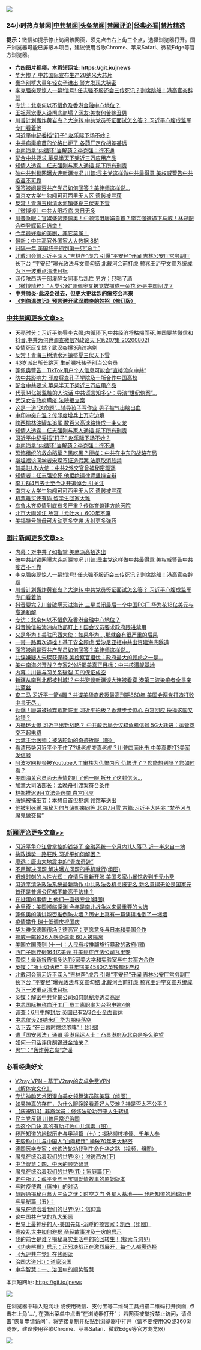 ![](https://raw.githubusercontent.com/fqnews/bnews/master/64photo/fqnews-qr.jpg)

<div id="tt">
<h3>24小时热点禁闻|<a href="#%E4%B8%AD%E5%85%B1%E7%A6%81%E9%97%BB%E6%9B%B4%E5%A4%9A%E6%96%87%E7%AB%A0">中共禁闻</a>|<a href="#%E5%9B%BE%E7%89%87%E6%96%B0%E9%97%BB%E6%9B%B4%E5%A4%9A%E6%96%87%E7%AB%A0">头条禁闻</a>|<a href="#%E6%96%B0%E9%97%BB%E8%AF%84%E8%AE%BA%E6%9B%B4%E5%A4%9A%E6%96%87%E7%AB%A0">禁闻评论|<a href="#%E5%BF%85%E7%9C%8B%E7%BB%8F%E5%85%B8%E5%A5%BD%E6%96%87">经典必看|<a href="/video.md#%E7%A6%81%E7%89%87%E7%B2%BE%E9%80%89">禁片精选</a></h3>
<div><b>提示：</b>微信如提示停止访问该网页，须先点击右上角三个点，选择浏览器打开。国产浏览器可能已屏蔽本项目，建议使用谷歌Chrome、苹果Safari、微软Edge等官方浏览器。</div>
<ul>
<li><b><a href="http://d1.bdrive.tk/64.mp4" target="_blank">六四图片视频</a>，本页短网址: https://git.io/jnews</b></li>
<li><a href="/cnnews/20200802/1373595.md">华为惨了 中芯国际宣布生产28纳米大芯片</a></li>
<li><a href="/baitai/20200802/1373373.md">豪华别墅大量年轻女子进出 警方发现大秘密</a></li>
<li><a href="/topimagenews/20200802/1373693.md">李克强突现惊人一幕!信号! 任志强不服还会三传死讯？割席跳船！港高官突辞职</a></li>
<li><a href="/topimagenews/20200802/1373542.md">专访：北京何以不惜危及香港金融中心地位？</a></li>
<li><a href="/cnnews/hknews/20200802/1373546.md">王祖蓝宠妻人设彻底崩塌？网友:美女何苦嫁丑男</a></li>
<li><a href="/topimagenews/20200802/1373666.md">川普计划轰炸黄岩岛？大逆转 中共党员签证面试怎么答？ 习近平心腹成监军 专门看着他</a></li>
<li><a href="/cbnews/20200802/1373442.md">习近平中纪委插“钉子” 赵乐际下场不妙？</a></li>
<li><a href="/cnnews/20200802/1373494.md">中共病毒疫苗的价格出炉了 各药厂定价相差甚远</a></li>
<li><a href="/cbnews/20200802/1373441.md">中南海拿“内循环”当解药？李克强：行不通</a></li>
<li><a href="/cbnews/20200802/1373590.md">配合中共要求 苹果半天下架近三万应用产品</a></li>
<li><a href="/cbnews/20200802/1373543.md">知情人透露：任志强刚与家人通话 揽下所有刑责</a></li>
<li><a href="/topimagenews/20200803/1373700.md">破中共封锁网曝大连新疆惨况 川普:民主党这样做中共最得意 美权威警告中共疫苗不可靠</a></li>
<li><a href="/topimagenews/20200802/1373428.md">面签被问是否共产党员如何回答？美律师这样说...</a></li>
<li><a href="/cbnews/20200802/1373435.md">南京女大学生独闯可可西里无人区 遗骸被寻获</a></li>
<li><a href="/cbnews/20200803/1373744.md">反常！青海玉树清水河镇盛夏三伏天下雪</a></li>
<li><a href="/ssgc/20200802/1373369.md">〖微博谈〗中共大限将临 来日无多</a></li>
<li><a href="/bannedvideo/20200802/1373399.md">川普急眼：官媒盛赞蓬佩奥！中领馆阻唐娟自首？李克强遭遇下马威！林郑配合李登辉延后选举！</a></li>
<li><a href="/ssgc/20200802/1373567.md">今年最好看的美剧，非它莫属！</a></li>
<li><a href="/bannedvideo/20200803/1373699.md">最新：中共高官外国家人大数据 881</a></li>
<li><a href="/cnnews/20200802/1373501.md">时隔一年 美国终于抓到第一只“杀手”</a></li>
<li><a href="/comments/20200802/1373673.md">北戴河会前习近平深入“吉林帮”虎穴 引爆“平安经”丑闻 吉林公安厅常务副厅长下台 “平安经”曝光政法与文宣勾结 北戴河会前打虎 预兆王沪宁文宣系统成为下一波重点清洗目标</a></li>
<li><a href="/baitai/20200802/1373382.md">网传陕西两干部灌醉女同事后乱性 男方：只喝了酒</a></li>
<li><a href="/comments/20200802/1373481.md">【微博精粹】“人类公敌”蓬佩奥又被党媒描成一朵花 还是中国间谍？</a></li>
<li><b><a href="/comments/20200211/1275071.md" target="_blank">中共肺炎-此波会过去，但更大更猛烈的瘟疫会再来</a></b></li>
<li><b><a href="/comments/20200207/1272816.md" target="_blank">《刘伯温碑记》预言避开武汉肺炎的妙招（修订版）</a></b></li>
</ul>
</div>

<div class="catlist">
<h3><a href="/cbnews/" target="_blank">中共禁闻</a><span><a href="/cbnews/" target="_blank" rel="nofollow">更多文章>></a></span></h3>
<ul>
<li><a href="/cbnews/20200803/1373777.md" target="_blank">天亮时分：习近平羞辱李克强;内循环下,中共经济将枯竭而死.美国要禁微信和抖音,中共为何也调查微信?(政论天下第207集 20200802)</a></li>
<li><a href="/cbnews/20200803/1373745.md" target="_blank">疫情死灰复燃？武汉突爆3确诊病例</a></li>
<li><a href="/cbnews/20200803/1373744.md" target="_blank">反常！青海玉树清水河镇盛夏三伏天下雪</a></li>
<li><a href="/cbnews/20200803/1373743.md" target="_blank">43岁派出所长跳河 生前嘱托孩子别当公务员</a></li>
<li><a href="/cbnews/20200803/1373720.md" target="_blank">蓬佩奥警告：TikTok用户个人信息可能会“直接流向中共”</a></li>
<li><a href="/cbnews/20200803/1373705.md" target="_blank">防中共影响力 印度将查孔子学院及十所合作中国高校</a></li>
<li><a href="/cbnews/20200802/1373590.md" target="_blank">配合中共要求 苹果半天下架近三万应用产品</a></li>
<li><a href="/cbnews/20200802/1373589.md" target="_blank">代表14亿被监控的人说话 中共谎言知多少：导演“世纪伪案”…</a></li>
<li><a href="/cbnews/20200802/1373588.md" target="_blank">武汉女告政府瞒疫 法院拒立案</a></li>
<li><a href="/cbnews/20200802/1373587.md" target="_blank">这是一道“送命题”…辅导孩子写作业 男子被气出脑出血</a></li>
<li><a href="/cbnews/20200802/1373545.md" target="_blank">中印冲突升温？传印度增兵上万守边境</a></li>
<li><a href="/cbnews/20200802/1373544.md" target="_blank">陕西榆林油罐车追尾 数百米高速路烧成一条火龙</a></li>
<li><a href="/cbnews/20200802/1373543.md" target="_blank">知情人透露：任志强刚与家人通话 揽下所有刑责</a></li>
<li><a href="/cbnews/20200802/1373442.md" target="_blank">习近平中纪委插“钉子” 赵乐际下场不妙？</a></li>
<li><a href="/cbnews/20200802/1373441.md" target="_blank">中南海拿“内循环”当解药？李克强：行不通</a></li>
<li><a href="/cbnews/20200802/1373440.md" target="_blank">恐怖组织的救命稻草？黑吃黑？德媒：中共在中东的战略布局</a></li>
<li><a href="/cbnews/20200802/1373439.md" target="_blank">斯坦福访问学者宋琛签证造假案 法庭取消软禁</a></li>
<li><a href="/cbnews/20200802/1373438.md" target="_blank">前美驻UN大使：中共2外交官曾被秘密驱逐</a></li>
<li><a href="/cbnews/20200802/1373437.md" target="_blank">知情者：任志强没死 他拒绝请律师坚持自辩</a></li>
<li><a href="/cbnews/20200802/1373436.md" target="_blank">李力群4月去世至今才开追悼会 引关注</a></li>
<li><a href="/cbnews/20200802/1373435.md" target="_blank">南京女大学生独闯可可西里无人区 遗骸被寻获</a></li>
<li><a href="/cbnews/20200802/1373434.md" target="_blank">机票难买还有诈 留学生回家太难</a></li>
<li><a href="/cbnews/20200802/1373433.md" target="_blank">乌鲁木齐疫情到底有多严重？传体育馆建方舱医院</a></li>
<li><a href="/cbnews/20200802/1373432.md" target="_blank">北京大雨如注 故宫「龙吐水」600年不淹</a></li>
<li><a href="/cbnews/20200802/1373339.md" target="_blank">美福特号航母可发动更多空袭 发射更多弹药</a></li>

</ul>
</div>
<div class="catlist">
<h3><a href="/topimagenews/" target="_blank">图片新闻</a><span><a href="/topimagenews/" target="_blank" rel="nofollow">更多文章>></a></span></h3>
<ul>
<li><a href="/topimagenews/20200803/1373742.md" target="_blank">内幕：对中共了如指掌 美鹰派高招迭出</a></li>
<li><a href="/topimagenews/20200803/1373700.md" target="_blank">破中共封锁网曝大连新疆惨况 川普:民主党这样做中共最得意 美权威警告中共疫苗不可靠</a></li>
<li><a href="/topimagenews/20200802/1373693.md" target="_blank">李克强突现惊人一幕!信号! 任志强不服还会三传死讯？割席跳船！港高官突辞职</a></li>
<li><a href="/topimagenews/20200802/1373666.md" target="_blank">川普计划轰炸黄岩岛？大逆转 中共党员签证面试怎么答？ 习近平心腹成监军 专门看着他</a></li>
<li><a href="/topimagenews/20200802/1373665.md" target="_blank">抖音要完？川普破瞒天过海计 三星关闭最后一个中国PC厂 华为花18亿美元与高通和解</a></li>
<li><a href="/topimagenews/20200802/1373542.md" target="_blank">专访：北京何以不惜危及香港金融中心地位？</a></li>
<li><a href="/topimagenews/20200802/1373431.md" target="_blank">抖音微信被澳洲内政部盯上！国会议员要求政府跟进禁用</a></li>
<li><a href="/topimagenews/20200802/1373430.md" target="_blank">又是华为！美驻巴西大使：如果华为&#8230;,那就会有很严重的后果</a></li>
<li><a href="/topimagenews/20200802/1373429.md" target="_blank">一带一路再次遇挫！基于安全顾虑 爱沙尼亚拒中共出资建海底隧道</a></li>
<li><a href="/topimagenews/20200802/1373428.md" target="_blank">面签被问是否共产党员如何回答？美律师这样说&#8230;</a></li>
<li><a href="/topimagenews/20200802/1373427.md" target="_blank">共谍嫌疑人宋琛获保释 美检察官担忧：政府最大的顾虑之一是…</a></li>
<li><a href="/topimagenews/20200802/1373338.md" target="_blank">美中南海必开战？专家2分析揭美真正目标：中共核潜舰基地</a></li>
<li><a href="/topimagenews/20200802/1373318.md" target="_blank">内幕：川普与习关系破裂 习的保证成空</a></li>
<li><a href="/topimagenews/20200802/1373288.md" target="_blank">新疆从南到北都被封城!？中共避谈新疆谈大连被看穿 港第三波染疫者全是亲共蓝丝</a></li>
<li><a href="/topimagenews/20200801/1373273.md" target="_blank">查二马 习近平一箭4雕？共谍美华裔教授最高刑期860年 美国会两党打造打败中共无尽…</a></li>
<li><a href="/topimagenews/20200801/1373253.md" target="_blank">劲爆！唐娟被抛弃歇斯底里 习近平拍板？香港步步惊心 白宫回应 抉择这国又站错？</a></li>
<li><a href="/topimagenews/20200801/1373239.md" target="_blank">内循环太惨 习近平出新战略？ 中共政治局会议释危机信号 5G大跃进：运营商交不起电费</a></li>
<li><a href="/comments/20200801/1373219.md" target="_blank">台湾主治医师：被法轮功的奇迹折服（图）</a></li>
<li><a href="/topimagenews/20200801/1373231.md" target="_blank">看清形势习近平坐不住了?纸老虎变真老虎？川普四面出击 中美真要打?美军发信号</a></li>
<li><a href="/topimagenews/20200801/1373184.md" target="_blank">阿波罗网视频被Youtube人工审核为仇恨内容 仇恨谁了？您能想到吗？您如何看？</a></li>
<li><a href="/topimagenews/20200801/1373080.md" target="_blank">美国海关官员面无表情的盯了他一眼 拆开了这封信函…</a></li>
<li><a href="/topimagenews/20200801/1373079.md" target="_blank">加拿大司法部长：孟晚舟引渡案符合条件</a></li>
<li><a href="/topimagenews/20200801/1373078.md" target="_blank">林郑推迟9月立法会选举 白宫回应</a></li>
<li><a href="/topimagenews/20200801/1372858.md" target="_blank">唐娟被捕细节：本想自首但犯病 领馆车送出</a></li>
<li><a href="/topimagenews/20200731/1372796.md" target="_blank">他被判死缓 揭秘为何与薄熙来同等 北京7月雪 古籍:习近平大凶兆 “梵蒂冈与魔鬼做交易”</a></li>

</ul>
</div>
<div class="catlist">
<h3><a href="/comments/" target="_blank">新闻评论</a><span><a href="/comments/" target="_blank" rel="nofollow">更多文章>></a></span></h3>
<ul>
<li><a href="/comments/20200803/1373799.md" target="_blank">习近平争夺江曾掌控的钱袋子 金融系统一个月内11人落马 近一半来自一地</a></li>
<li><a href="/comments/20200803/1373794.md" target="_blank">执政运势一路狂跌 习近平如何解困？</a></li>
<li><a href="/comments/20200803/1373793.md" target="_blank">廖远：唐山大地震中的“青龙奇迹”</a></li>
<li><a href="/comments/20200803/1373790.md" target="_blank">不用解决问题 解决曝光问题的手机就行(组图)</a></li>
<li><a href="/comments/20200803/1373789.md" target="_blank">艰难时刻的人性光辉：疫情后重新开张 美国多家小餐馆收到千元小费</a></li>
<li><a href="/comments/20200803/1373781.md" target="_blank">习近平清洗政法系统最新动作 中共政法委机关报更名 新名意谓无论是国家元首还是普通公民都不能高于法律？</a></li>
<li><a href="/comments/20200803/1373779.md" target="_blank">在扯蛋的事情上 他们一直很专业(组图)</a></li>
<li><a href="/comments/20200803/1373776.md" target="_blank">金里奇：美国濒临深渊 今年是南北战争以来最重要的大选</a></li>
<li><a href="/comments/20200803/1373761.md" target="_blank">蓬佩奥的演讲能否推倒防火墙？历史上真有一篇演讲推倒了一堵墙</a></li>
<li><a href="/comments/20200803/1373758.md" target="_blank">疫情攀升 瑞士低调庆祝国庆</a></li>
<li><a href="/comments/20200803/1373738.md" target="_blank">华为难保德国市场？德高官：更愿意多与日本和美国合作</a></li>
<li><a href="/comments/20200803/1373737.md" target="_blank">挪威一邮轮36人感染病毒 60人被隔离</a></li>
<li><a href="/comments/20200803/1373725.md" target="_blank">美国立国原则 (十一)：人民有权推翻施行暴政的政府(图)</a></li>
<li><a href="/comments/20200803/1373724.md" target="_blank">西门子医疗砸164亿美元 并美癌症疗法公司瓦里安</a></li>
<li><a href="/comments/20200803/1373708.md" target="_blank">震惊！最新报告揭多达115家美大学和实验室与中共军方合作</a></li>
<li><a href="/comments/20200802/1373678.md" target="_blank">英媒：“所为如纳粹”  中共年窃美4580亿英镑知识产权</a></li>
<li><a href="/comments/20200802/1373673.md" target="_blank">北戴河会前习近平深入“吉林帮”虎穴 引爆“平安经”丑闻 吉林公安厅常务副厅长下台 “平安经”曝光政法与文宣勾结 北戴河会前打虎 预兆王沪宁文宣系统成为下一波重点清洗目标</a></li>
<li><a href="/comments/20200802/1373670.md" target="_blank">英媒：解密中共背景公司如何隐秘渗透英高层</a></li>
<li><a href="/comments/20200802/1373664.md" target="_blank">中芯国际被称血汗工厂 员工离职率为台积电逾4倍</a></li>
<li><a href="/comments/20200802/1373654.md" target="_blank">调查：6月中解封后 英国已有2/3企业全面营运</a></li>
<li><a href="/comments/20200802/1373653.md" target="_blank">中芯仅设28纳米厂 华为期待落空</a></li>
<li><a href="/comments/20200802/1373631.md" target="_blank">活下去 “在日暮时燃烧咆哮”！(组图)</a></li>
<li><a href="/comments/20200802/1373630.md" target="_blank">遭「国安恶法」通缉 香港民运人士：凸显港府及北京是多么绝望</a></li>
<li><a href="/comments/20200802/1373592.md" target="_blank">如何一句话评价胡锡进金灿荣？</a></li>
<li><a href="/comments/20200802/1373591.md" target="_blank">思宁：“轰炸黄岩岛”之谣</a></li>

</ul>
</div>

<div class="catlist">
<h3>必看经典好文</h3>
<ul>
<li><a href="/comments/20200112/1257608.md" target="_blank">V2ray VPN &#8211; 基于V2ray的安卓免费VPN</a></li>
<li><a href="/bookwiki/20130610/138400.md" target="_blank">《解体党文化》</a></li>
<li><a href="/topimagenews/20180404/923380.md" target="_blank">专访神韵艺术团混血美女领舞演员陈美容（组图）</a></li>
<li><a href="/comments/20200623/1346844.md" target="_blank">如果神真的存在，为什么眼睁睁看着好人受难？神是否太不公平？</a></li>
<li><a href="/cbnews/20200518/1330564.md" target="_blank">【庆祝513】非裔学员：修炼法轮功带来人生转机</a></li>
<li><a href="/comments/20200621/1348236.md" target="_blank">民主党反智 川普用常识治国</a></li>
<li><a href="/comments/20200707/1357090.md" target="_blank">念这个口诀 真的有助打败中共病毒（图）</a></li>
<li><a href="/topimagenews/20171210/868397.md" target="_blank">我所知道的地球历史与奥秘篇（七）：揭秘柳枝接骨、千年人参</a></li>
<li><a href="/cbnews/20200730/1371580.md" target="_blank">王毅称中共与中国人“血肉相连” 捅破70年天大秘密</a></li>
<li><a href="/comments/20200607/783186.md" target="_blank">德国医学专家：修炼法轮功找到生命升华之路（视频，组图）</a></li>
<li><a href="/topimagenews/20180527/948714.md" target="_blank">魔鬼在统治着我们的世界(8)：渗透西方(下)</a></li>
<li><a href="/comments/20200605/783247.md" target="_blank">中华智慧：四、中医的顺势智慧</a></li>
<li><a href="/topimagenews/20180530/950691.md" target="_blank">魔鬼在统治着我们的世界(11)：家庭篇(下)</a></li>
<li><a href="/comments/20200616/1345658.md" target="_blank">定中所见：薛平贵与王宝钏爱情故事的原始版本</a></li>
<li><a href="/comments/20200327/1301424.md" target="_blank">与时疫使君（瘟神）的对话</a></li>
<li><a href="/cbnews/20170907/819423.md" target="_blank">慧眼通揭秘百慕大三角之谜：时空之门 外星人基地—— 我所知道的地球历史与奥秘篇（五）：</a></li>
<li><a href="/topimagenews/20180529/949649.md" target="_blank">魔鬼在统治着我们的世界(9)：信仰篇</a></li>
<li><a href="/comments/20200717/1361899.md" target="_blank">论中国共产党的九大邪恶</a></li>
<li><a href="/comments/20200605/783244.md" target="_blank">世界上最神秘的人-美国先知-沉睡的预言家：凯西（组图）</a></li>
<li><a href="/comments/20200618/1346823.md" target="_blank">瘟疫乱世中如何避祸 圣经故事埃及十灾的启示</a></li>
<li><a href="/comments/20200715/1359453.md" target="_blank">我的前世是谁？揭秘真实生活中的轮回转生！(探索与洞见)</a></li>
<li><a href="/comments/20200308/1290182.md" target="_blank">《功夫熊猫》启示：正邪决战正在激烈展开，每个人都需选择</a></li>
<li><a href="/bookonline/20131116/201057.md" target="_blank">《九评共产党》在线阅读</a></li>
<li><a href="/cbnews/20190424/913985.md" target="_blank">治国大道(七)：道家治国</a></li>
<li><a href="/comments/20200605/1340202.md" target="_blank">中华智慧：一、治国中的顺势智慧</a></li>

</ul>
</div>

本页短网址: https://git.io/jnews

![](https://raw.githubusercontent.com/fqnews/bnews/master/64photo/fqnews-qr.jpg)

在浏览器中输入短网址 或使用微信、支付宝等二维码工具扫描二维码打开页面, 点击右上角"...", 在弹出菜单中点击“在浏览器打开”； 若网页被举报禁止访问，请点击“恢复申请访问”，将链接复制并粘贴到浏览器中打开（请不要使用QQ或360浏览器，建议使用谷歌Chrome、苹果Safari、微软Edge等官方浏览器）

![](https://raw.githubusercontent.com/fqnews/bnews/master/64photo/wx.jpg)